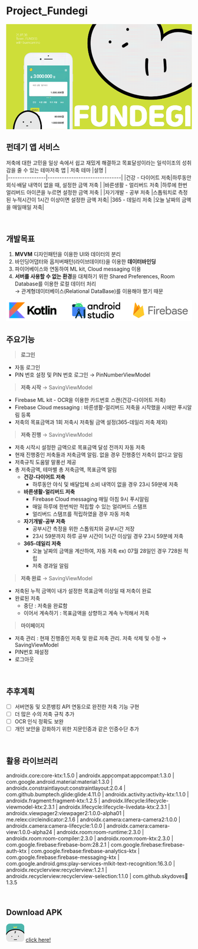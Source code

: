 # Project_Fundegi
<img src="./img/img.gif">

<br/>

## 펀데기 앱 서비스
저축에 대한 고민을 일상 속에서 쉽고 재밌게 해결하고 목표달성이라는 일석이조의 성취감을 줄 수 있는 테마저축 앱
| 저축 테마 |설명 |  
|----------------|-------------------------------| 
|건강 - 다이어트 저축|하루동안 외식·배달 내역이 없을 때, 설정한 금액 저축  |
|바른생활 - 얼리버드 저축 |하루에 한번 얼리버드 아이콘을 누르면 설정한 금액 저축 |
|자기개발 - 공부 저축 |스톱워치로 측정된 누적시간이 1시간 이상이면 설정한 금액 저축|
|365 - 데일리 저축 |오늘 날짜의 금액을 매일매일 저축|

<br/>

## 개발목표
1. **MVVM** 디자인패턴을 이용한 UI와 데이터의 분리
2. 바인딩어댑터와 옵저버패턴(라이브데이터)을 이용한 **데이터바인딩**
3. 파이어베이스와 연동하여 ML kit, Cloud messaging 이용
4. **서버를 사용할 수 없는 환경**을 대체하기 위한 Shared Preferences, Room Database를 이용한 로컬 데이터 처리<br/>
→ 관계형데이터베이스(Relational DataBase)를 이용해야 했기 때문
<img src="./img/develop.png">
<br/>

## 주요기능
>  **로그인**
 - 자동 로그인
 - PIN 번호 설정 및 PIN 번호 로그인 → PinNumberViewModel
>  **저축 시작** → SavingViewModel
- Firebase ML kit - OCR을 이용한 카드번호 스캔(건강-다이어트 저축)
- Firebase Cloud messaging : 바른생활-얼리버드 저축을 시작했을 시에만 푸시알림 등록
 - 저축의 목표금액과 1회 저축시 저축될 금액 설정(365-데일리 저축 제외)
>  **저축 진행** → SavingViewModel
- 저축 시작시 설정한 금액으로 목표금액 달성 전까지 자동 저축
- 현재 진행중인 저축들과 저축금액 알림. 없을 경우 진행중인 저축이 없다고 알림
- 저축규칙 도움말 말풍선 제공
- 총 저축금액, 테마별 총 저축금액, 목표금액 알림
  - **건강-다이어트 저축** 
    - 하루동안 야식 및 배달업체 소비 내역이 없을 경우 23시 59분에 저축
  - **바른생활-얼리버드 저축**
    - Firebase Cloud messaging 매일 아침 9시 푸시알림
    - 매일 하루에 한번씩만 적립할 수 있는 얼리버드 스탬프
    - 얼리버드 스탬프를 적립하였을 경우 자동 저축
  - **자기개발-공부 저축**
    - 공부시간 측정을 위한 스톱워치와 공부시간 저장
    - 23시 59분까지 하루 공부 시간이 1시간 이상일 경우 23시 59분에 저축
  - **365-데일리 저축**
    - 오늘 날짜의 금액을 계산하여, 자동 저축 ex) 07월 28일인 경우 728원 적립
    - 저축 경과일 알림
>  **저축 완료** → SavingViewModel
- 저축된 누적 금액이 내가 설정한 목표금액 이상일 때 저축이 완료
- 완료된 저축
   - 중단 : 저축을 완료함
   - 이어서 계속하기 : 목표금액을 상향하고 계속 누적해서 저축
>  **마이페이지**
 - 저축 관리 : 현재 진행중인 저축 및 완료 저축 관리. 저축 삭제 및 수정 → SavingViewModel
-  PIN번호 재설정
- 로그아웃

<br/>

## 추후계획
- [ ] 서버연동 및 오픈뱅킹 API 연동으로 완전한 저축 기능 구현
- [ ] 더 많은 수의 저축 규칙 추가
- [ ] OCR 인식 정확도 보완
- [ ] 개인 보안을 강화하기 위한 지문인증과 같은 인증수단 추가
<br/>

## 활용 라이브러리
androidx.core:core-ktx:1.5.0 | androidx.appcompat:appcompat:1.3.0 | com.google.android.material:material:1.3.0 | androidx.constraintlayout:constraintlayout:2.0.4 |  com.github.bumptech.glide:glide:4.11.0 | androidx.activity:activity-ktx:1.1.0 | androidx.fragment:fragment-ktx:1.2.5 | androidx.lifecycle:lifecycle-viewmodel-ktx:2.3.1 | androidx.lifecycle:lifecycle-livedata-ktx:2.3.1 | androidx.viewpager2:viewpager2:1.0.0-alpha01 | me.relex:circleindicator:2.1.6 | androidx.camera:camera-camera2:1.0.0 | androidx.camera:camera-lifecycle:1.0.0 | androidx.camera:camera-view:1.0.0-alpha24 | androidx.room:room-runtime:2.3.0 | androidx.room:room-compiler:2.3.0 | androidx.room:room-ktx:2.3.0 | com.google.firebase:firebase-bom:28.2.1 | com.google.firebase:firebase-auth-ktx | com.google.firebase:firebase-analytics-ktx | com.google.firebase:firebase-messaging-ktx | com.google.android.gms:play-services-mlkit-text-recognition:16.3.0 | androidx.recyclerview:recyclerview:1.2.1 | androidx.recyclerview:recyclerview-selection:1.1.0 | com.github.skydoves:balloon:1.3.5

<br/>

## Download APK
[<img src="./img/icon.png">](https://drive.google.com/file/d/1gDKWbb1hDOcY-GL3tghQogqeRJYZdMCM/view?usp=sharing) [click here!](https://drive.google.com/file/d/1gDKWbb1hDOcY-GL3tghQogqeRJYZdMCM/view?usp=sharing)
